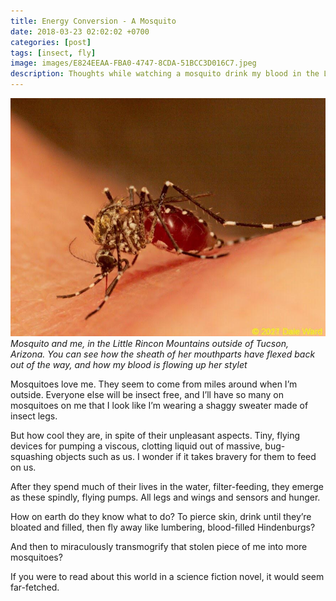 ```yaml
---
title: Energy Conversion - A Mosquito
date: 2018-03-23 02:02:02 +0700
categories: [post]
tags: [insect, fly]
image: images/E824EEAA-FBA0-4747-8CDA-51BCC3D016C7.jpeg
description: Thoughts while watching a mosquito drink my blood in the Little Rincons
---
```


![Mosquito feeding](images/E824EEAA-FBA0-4747-8CDA-51BCC3D016C7.jpeg) *Mosquito and me, in the Little Rincon Mountains outside of Tucson, Arizona. You can see how the sheath of her mouthparts have flexed back out of the way, and how my blood is flowing up her stylet*

Mosquitoes love me. They seem to come from miles around when I’m outside. Everyone else will be insect free, and I’ll have so many on mosquitoes on me that I look like I’m wearing a shaggy sweater made of insect legs.

But how cool they are, in spite of their unpleasant aspects. Tiny, flying devices for pumping a viscous, clotting liquid out of massive, bug-squashing objects such as us. I wonder if it takes bravery for them to feed on us.

After they spend much of their lives in the water, filter-feeding, they emerge as these spindly, flying pumps. All legs and wings and sensors and hunger.

How on earth do they know what to do? To pierce skin, drink until they’re bloated and filled, then fly away like lumbering, blood-filled Hindenburgs?

And then to miraculously transmogrify that stolen piece of me into more mosquitoes?

If you were to read about this world in a science fiction novel, it would seem far-fetched.
